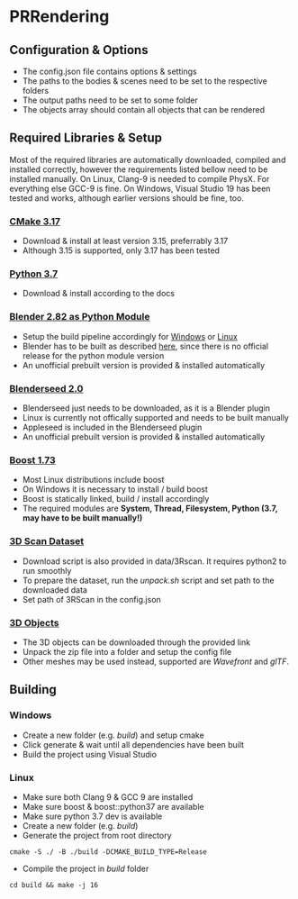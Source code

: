# PRRendering

## Configuration & Options
- The config.json file contains options & settings
- The paths to the bodies & scenes need to be set to the respective folders
- The output paths need to be set to some folder
- The objects array should contain all objects that can be rendered

## Required Libraries & Setup
Most of the required libraries are automatically downloaded, compiled and installed correctly, however the requirements listed bellow need to be installed manually. On Linux, Clang-9 is needed to compile PhysX. For everything else GCC-9 is fine. On Windows, Visual Studio 19 has been tested and works, although earlier versions should be fine, too.

### [CMake 3.17](https://cmake.org/download/)
- Download & install at least version 3.15, preferrably 3.17
- Although 3.15 is supported, only 3.17 has been tested

### [Python 3.7](https://www.python.org/downloads/release/python-377/)
- Download & install according to the docs

### [Blender 2.82 as Python Module](https://wiki.blender.org/wiki/Building_Blender)
- Setup the build pipeline accordingly for [Windows](https://wiki.blender.org/wiki/Building_Blender/Windows) or [Linux](https://wiki.blender.org/wiki/Building_Blender/Linux)
- Blender has to be built as described [here](https://wiki.blender.org/wiki/Building_Blender/Other/BlenderAsPyModule), since there is no official release for the python module version
- An unofficial prebuilt version is provided & installed automatically

### [Blenderseed 2.0](https://github.com/appleseedhq/blenderseed/releases)
- Blenderseed just needs to be downloaded, as it is a Blender plugin 
- Linux is currently not offically supported and needs to be built manually
- Appleseed is included in the Blenderseed plugin
- An unofficial prebuilt version is provided & installed automatically

### [Boost 1.73](https://www.boost.org/)
- Most Linux distributions include boost
- On Windows it is necessary to install / build boost
- Boost is statically linked, build / install accordingly
- The required modules are **System, Thread, Filesystem, Python (3.7, may have to be built manually!)**

### [3D Scan Dataset](https://waldjohannau.github.io/RIO/)
- Download script is also provided in data/3Rscan. It requires python2 to run smoothly
- To prepare the dataset, run the _unpack.<span></span>sh_ script and set path to the downloaded data
- Set path of 3RScan in the config.json

### [3D Objects](https://www.alexanderepple.de/pr-rendering-objects-download/)
- The 3D objects can be downloaded through the provided link
- Unpack the zip file into a folder and setup the config file
- Other meshes may be used instead, supported are _Wavefront_ and _glTF_.

## Building

### Windows
- Create a new folder (e.g. _build_) and setup cmake
- Click generate & wait until all dependencies have been built
- Build the project using Visual Studio

### Linux
- Make sure both Clang 9 & GCC 9 are installed
- Make sure boost & boost::python37 are available
- Make sure python 3.7 dev is available
- Create a new folder (e.g. _build_)
- Generate the project from root directory
```shell
cmake -S ./ -B ./build -DCMAKE_BUILD_TYPE=Release
```
- Compile the project in _build_ folder
```shell
cd build && make -j 16
```
